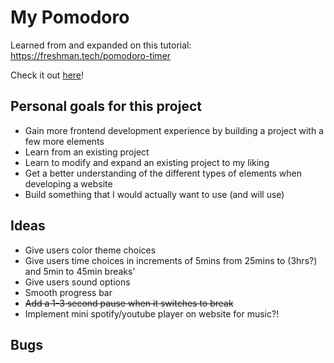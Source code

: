 # My Pomodoro

Learned from and expanded on this tutorial: https://freshman.tech/pomodoro-timer

Check it out [here](https://austinszeng.github.io/my-pomodoro/)!

## Personal goals for this project
- Gain more frontend development experience by building a project with a few more elements
- Learn from an existing project
- Learn to modify and expand an existing project to my liking
- Get a better understanding of the different types of elements when developing a website
- Build something that I would actually want to use (and will use) 

## Ideas
- Give users color theme choices
- Give users time choices in increments of 5mins from 25mins to (3hrs?) and 5min to 45min breaks'
- Give users sound options
- Smooth progress bar
- ~~Add a 1-3 second pause when it switches to break~~
- Implement mini spotify/youtube player on website for music?!

## Bugs